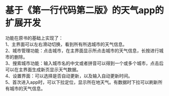 基于《第一行代码第二版》的天气app的扩展开发<br>
=========
功能在原书的基础上实现了：<br>
1、主界面可以左右滑动切换，看到所有所选城市的天气信息。<br>
2、城市管理功能：点击城市，在主界面显示所点击城市的天气信息，长按进行城市的删除。<br>
3、搜索城市功能：输入城市名的中文或者拼音可以得到一个或多个城市，点击后可以在主界面生成新页显示天气数据。<br>
4、设置界面：可以选择是否自动更新，以及输入自动更新时间。<br>
5、首次进入app时，可以下拉定位，显示所在地天气。有数据时下拉可以刷新所有城市的天气信息。<br>


